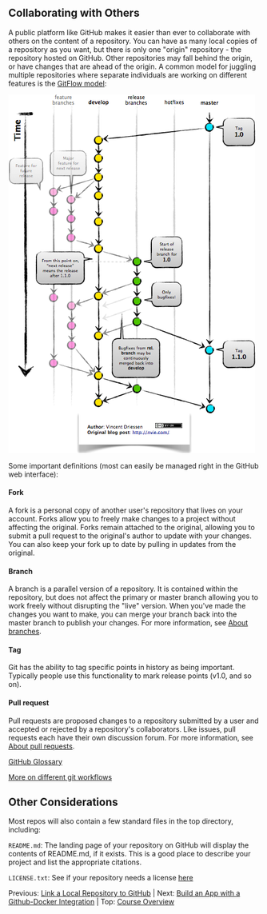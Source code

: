## Collaborating with Others

A public platform like GitHub makes it easier than ever to collaborate with others on the content of a repository. You can have as many local copies of a repository as you want, but there is only one "origin" repository - the repository hosted on GitHub. Other repositories may fall behind the origin, or have changes that are ahead of the origin. A common model for juggling multiple repositories where separate individuals are working on different features is the [GitFlow model](https://datasift.github.io/gitflow/IntroducingGitFlow.html):

![GitFlow](./fig/GitFlowMasterBranch.png)

Some important definitions (most can easily be managed right in the GitHub web interface):

#### Fork

A fork is a personal copy of another user's repository that lives on your account. Forks allow you to freely make changes to a project without affecting the original. Forks remain attached to the original, allowing you to submit a pull request to the original's author to update with your changes. You can also keep your fork up to date by pulling in updates from the original.

#### Branch

A branch is a parallel version of a repository. It is contained within the repository, but does not affect the primary or master branch allowing you to work freely without disrupting the "live" version. When you've made the changes you want to make, you can merge your branch back into the master branch to publish your changes. For more information, see [About branches](https://help.github.com/articles/about-branches).

#### Tag

 Git has the ability to tag specific points in history as being important. Typically people use this functionality to mark release points (v1.0, and so on).

#### Pull request

Pull requests are proposed changes to a repository submitted by a user and accepted or rejected by a repository's collaborators. Like issues, pull requests each have their own discussion forum. For more information, see [About pull requests](https://help.github.com/articles/about-pull-requests).

[GitHub Glossary](https://help.github.com/articles/github-glossary/)

[More on different git workflows](https://www.atlassian.com/git/tutorials/comparing-workflows)

## Other Considerations

Most repos will also contain a few standard files in the top directory, including:

`README.md`: The landing page of your repository on GitHub will display the contents of README.md, if it exists. This is a good place to describe your project and list the appropriate citations.

`LICENSE.txt`: See if your repository needs a license [here](https://help.github.com/articles/licensing-a-repository/)


Previous: [Link a Local Repository to GitHub](reproducibility_git_06.md) | Next: [Build an App with a Github-Docker Integration](reproducibility_git_08.md) | Top: [Course Overview](../reproducibility.md)
